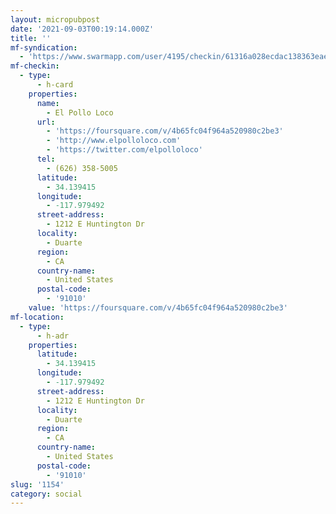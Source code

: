 ```yaml
---
layout: micropubpost
date: '2021-09-03T00:19:14.000Z'
title: ''
mf-syndication:
  - 'https://www.swarmapp.com/user/4195/checkin/61316a028ecdac138363eae0'
mf-checkin:
  - type:
      - h-card
    properties:
      name:
        - El Pollo Loco
      url:
        - 'https://foursquare.com/v/4b65fc04f964a520980c2be3'
        - 'http://www.elpolloloco.com'
        - 'https://twitter.com/elpolloloco'
      tel:
        - (626) 358-5005
      latitude:
        - 34.139415
      longitude:
        - -117.979492
      street-address:
        - 1212 E Huntington Dr
      locality:
        - Duarte
      region:
        - CA
      country-name:
        - United States
      postal-code:
        - '91010'
    value: 'https://foursquare.com/v/4b65fc04f964a520980c2be3'
mf-location:
  - type:
      - h-adr
    properties:
      latitude:
        - 34.139415
      longitude:
        - -117.979492
      street-address:
        - 1212 E Huntington Dr
      locality:
        - Duarte
      region:
        - CA
      country-name:
        - United States
      postal-code:
        - '91010'
slug: '1154'
category: social
---
```

